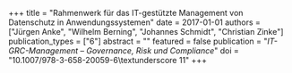 +++
title = "Rahmenwerk für das IT-gestützte Management von Datenschutz in Anwendungssystemen"
date = 2017-01-01
authors = ["Jürgen Anke", "Wilhelm Berning", "Johannes Schmidt", "Christian Zinke"]
publication_types = ["6"]
abstract = ""
featured = false
publication = "*IT-GRC-Management – Governance, Risk und Compliance*"
doi = "10.1007/978-3-658-20059-6\textunderscore 11"
+++

